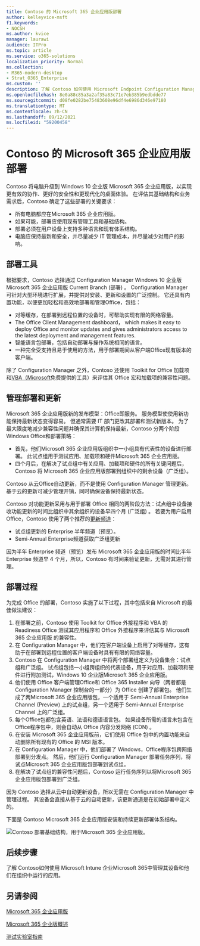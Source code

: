 ```yaml
---
title: Contoso 的 Microsoft 365 企业应用版部署
author: kelleyvice-msft
f1.keywords:
- NOCSH
ms.author: kvice
manager: laurawi
audience: ITPro
ms.topic: article
ms.service: o365-solutions
localization_priority: Normal
ms.collection:
- M365-modern-desktop
- Strat_O365_Enterprise
ms.custom: ''
description: 了解 Contoso 如何使用 Microsoft Endpoint Configuration Manager 来部署 Microsoft 365 企业应用版。
ms.openlocfilehash: 8e0a88c85a3a2af35a83c71e7eb385b9edbdde77
ms.sourcegitcommit: d08fe0282be75483608e96df4e6986d346e97180
ms.translationtype: MT
ms.contentlocale: zh-CN
ms.lasthandoff: 09/12/2021
ms.locfileid: "59200458"
---
```

# <a name="microsoft-365-apps-for-enterprise-deployment-for-contoso"></a>Contoso 的 Microsoft 365 企业应用版部署

Contoso 将电脑升级到 Windows 10 企业版 Microsoft 365 企业应用版，以实现更有效的协作、更好的安全性和更现代化的桌面体验。 在评估其基础结构和业务需求后，Contoso 确定了这些部署的关键要求：

- 所有电脑都应在Microsoft 365 企业应用版。
- 如果可能，部署应使用现有管理工具和基础结构。
- 部署必须在用户设备上支持多种语言和现有体系结构。
- 电脑应保持最新和安全，并尽量减少 IT 管理成本，并尽量减少对用户的影响。

## <a name="deployment-tools"></a>部署工具

根据要求，Contoso 选择通过 Configuration Manager Windows 10 企业版 Microsoft 365 企业应用版 Current Branch (部署) 。 Configuration Manager 可针对大型环境进行扩展，并提供对安装、更新和设置的广泛控制。 它还具有内置功能，以便更加轻松和高效地部署和管理Office，包括：

- 对等缓存，在部署到远程位置的设备时，可帮助实现有限的网络容量。
- The Office Client Management dashboard， which makes it easy to deploy Office and monitor updates and gives administrators access to the latest deployment and management features.
- 智能语言包部署，包括自动部署与操作系统相同的语言。
- 一种完全受支持且易于使用的方法，用于部署期间从客户端Office现有版本的客户端。

除了 Configuration Manager 之外，Contoso 还使用 Toolkit for Office 加载项和[VBA（Microsoft](/deployoffice/readiness-toolkit-application-compatibility-microsoft-365-apps)免费提供的工具）来评估其 Office 宏和加载项的兼容性问题。

## <a name="managing-deployment-and-updates"></a>管理部署和更新

Microsoft 365 企业应用版新的发布模型：Office即服务。 服务模型使使用新功能保持最新状态变得容易。 但通常需要 IT 部门更改其部署和测试新版本。 为了最大限度地减少兼容性问题并确保其计算机保持最新，Contoso 分两个阶段Windows Office和部署策略：

- 首先，他们Microsoft 365 企业应用版组织中一小组具有代表性的设备进行部署。 此试点组用于测试应用、加载项和硬件Microsoft 365 企业应用版。
- 四个月后，在解决了试点组中有关应用、加载项和硬件的所有关键问题后，Contoso 将 Microsoft 365 企业应用版部署到组织中的剩余设备（广泛组）。

Contoso 从云Office自动更新，而不是使用 Configuration Manager 管理更新。 基于云的更新可减少管理开销，同时确保设备保持最新状态。

Contoso 对功能更新采用与用于部署 Office 相同的两阶段方法：试点组中设备接收功能更新的时间比组织中其余组织的设备早四个月 (广泛组) 。 若要为用户启用Office，Contoso 使用了两个推荐的[更新频道](/DeployOffice/overview-update-channels)：

- 试点组更新的 Enterprise 半年频道（预览）。
- Semi-Annual Enterprise频道获取广泛组更新

因为半年 Enterprise 频道（预览）发布 Microsoft 365 企业应用版的时间比半年 Enterprise 频道早 4 个月，所以，Contoso 有时间来验证更新，无需对其进行管理。

## <a name="deployment-process"></a>部署过程

为完成 Office 的部署，Contoso 实施了以下过程，其中包括来自 Microsoft 的最佳做法建议：

1. 在部署之前，Contoso 使用 Toolkit for Office 外接程序和 VBA 的 Readiness Office 测试其应用程序和 Office 外接程序来评估其与 Microsoft 365 企业应用版 的兼容性。
1. 在 Configuration Manager 中，他们在客户端设备上启用了对等缓存，这有助于在部署到远程位置的客户端设备时具有有限的网络容量。 
1. Contoso 在 Configuration Manager 中将两个部署组定义为设备集合：试点组和广泛组。 试点组包括一小组跨组织的代表设备，用于对应用、加载项和硬件进行附加测试，Windows 10 企业版Microsoft 365 企业应用版。
1. 他们使用 Office 客户端管理Office和 Office 365 Installer 向导（两者都是 Configuration Manager 控制台的一部分）为 Office 创建了部署包。 他们生成了两Microsoft 365 企业应用版包，一个适用于 Semi-Annual Enterprise Channel (Preview) 上的试点组，另一个适用于 Semi-Annual Enterprise Channel 上的广泛组。
2. 每个Office包都包含英语、法语和德语语言包。 如果设备所需的语言未包含在 Office程序包中，则会自动从 Office 内容分发网络 (CDN) 。
3. 在安装 Microsoft 365 企业应用版前，它们使用 Office 包中的内置功能来自动删除所有现有的 Office 的 MSI 版本。
4. 在 Configuration Manager 中，他们部署了 Windows，Office程序包跨网络部署到分发点。 然后，他们运行 Configuration Manager 部署任务序列，将试点Microsoft 365 企业应用版包部署到试点组。
5. 在解决了试点组的兼容性问题后，Contoso 运行任务序列以将Microsoft 365 企业应用版包部署到广泛组。

因为 Contoso 选择从云中自动更新设备，所以无需在 Configuration Manager 中管理过程。 其设备会直接从基于云的自动更新，该更新通道是在初始部署中定义的。

下面是 Contoso Microsoft 365 企业应用版安装和持续更新部署体系结构。

![Contoso 部署基础结构，用于Microsoft 365 企业应用版。](../media/contoso-o365pp/contoso-o365pp-fig1.png)
 
## <a name="next-step"></a>后续步骤

了解 Contoso[](contoso-mdm.md)如何使用 Microsoft Intune 企业Microsoft 365中管理其设备和他们在组织中运行的应用。

## <a name="see-also"></a>另请参阅

[Microsoft 365 企业应用版](/deployoffice/deployment-guide-microsoft-365-apps)

[Microsoft 365 企业版概述](microsoft-365-overview.md)

[测试实验室指南](m365-enterprise-test-lab-guides.md)